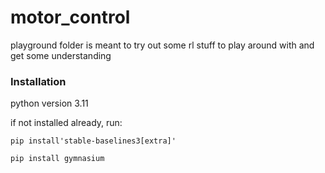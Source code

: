 # motor_control

playground folder is meant to try out some rl stuff to play around with and get some understanding



### Installation
python version 3.11

if not installed already, run:

```pip install'stable-baselines3[extra]'```

```pip install gymnasium```
